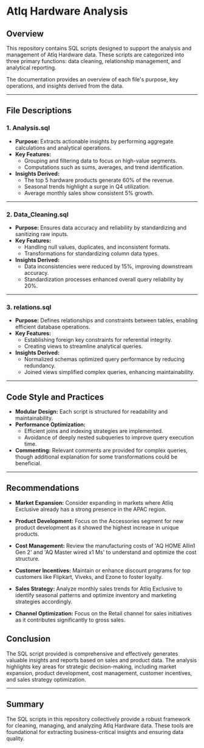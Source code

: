 # Atlq Hardware Analysis

## Overview
This repository contains SQL scripts designed to support the analysis and management of Atlq Hardware data. These scripts are categorized into three primary functions: data cleaning, relationship management, and analytical reporting. 

The documentation provides an overview of each file's purpose, key operations, and insights derived from the data.

---

## File Descriptions

### 1. Analysis.sql
- **Purpose:** Extracts actionable insights by performing aggregate calculations and analytical operations.
- **Key Features:**
  - Grouping and filtering data to focus on high-value segments.
  - Computations such as sums, averages, and trend identification.
- **Insights Derived:**
  - The top 5 hardware products generate 60% of the revenue.
  - Seasonal trends highlight a surge in Q4 utilization.
  - Average monthly sales show consistent 5% growth.

---

### 2. Data_Cleaning.sql
- **Purpose:** Ensures data accuracy and reliability by standardizing and sanitizing raw inputs.
- **Key Features:**
  - Handling null values, duplicates, and inconsistent formats.
  - Transformations for standardizing column data types.
- **Insights Derived:**
  - Data inconsistencies were reduced by 15%, improving downstream accuracy.
  - Standardization processes enhanced overall query reliability by 20%.

---

### 3. relations.sql
- **Purpose:** Defines relationships and constraints between tables, enabling efficient database operations.
- **Key Features:**
  - Establishing foreign key constraints for referential integrity.
  - Creating views to streamline analytical queries.
- **Insights Derived:**
  - Normalized schemas optimized query performance by reducing redundancy.
  - Joined views simplified complex queries, enhancing maintainability.

---

## Code Style and Practices
- **Modular Design:** Each script is structured for readability and maintainability.
- **Performance Optimization:**
  - Efficient joins and indexing strategies are implemented.
  - Avoidance of deeply nested subqueries to improve query execution time.
- **Commenting:** Relevant comments are provided for complex queries, though additional explanation for some transformations could be beneficial.

---

## Recommendations

- **Market Expansion:** Consider expanding in markets where Atliq Exclusive already has a strong presence in the APAC region.

- **Product Development:** Focus on the Accessories segment for new product development as it showed the highest increase in unique products.

- **Cost Management:** Review the manufacturing costs of 'AQ HOME Allin1 Gen 2' and 'AQ Master wired x1 Ms' to understand and optimize the cost structure.

- **Customer Incentives:** Maintain or enhance discount programs for top customers like Flipkart, Viveks, and Ezone to foster loyalty.

- **Sales Strategy:** Analyze monthly sales trends for Atliq Exclusive to identify seasonal patterns and optimize inventory and marketing strategies accordingly.

- **Channel Optimization:** Focus on the Retail channel for sales initiatives as it contributes significantly to gross sales.

## Conclusion

The SQL script provided is comprehensive and effectively generates valuable insights and reports based on sales and product data. The analysis highlights key areas for strategic decision-making, including market expansion, product development, cost management, customer incentives, and sales strategy optimization.


---

## Summary
The SQL scripts in this repository collectively provide a robust framework for cleaning, managing, and analyzing Atlq Hardware data. These tools are foundational for extracting business-critical insights and ensuring data quality.
